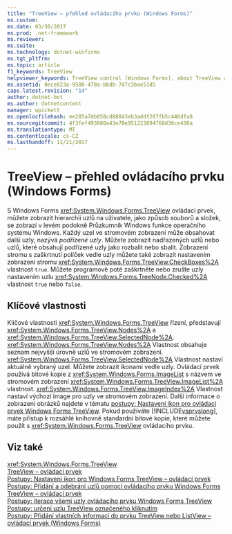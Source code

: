 ```yaml
---
title: "TreeView – přehled ovládacího prvku (Windows Forms)"
ms.custom: 
ms.date: 03/30/2017
ms.prod: .net-framework
ms.reviewer: 
ms.suite: 
ms.technology: dotnet-winforms
ms.tgt_pltfrm: 
ms.topic: article
f1_keywords: TreeView
helpviewer_keywords: TreeView control [Windows Forms], about TreeView control
ms.assetid: 0ece823a-9508-478a-bbdb-7d7c3bae51d5
caps.latest.revision: "14"
author: dotnet-bot
ms.author: dotnetcontent
manager: wpickett
ms.openlocfilehash: ee285a7db058cd88843eb3addf207fb5c446dfa8
ms.sourcegitcommit: 4f3fef493080a43e70e951223894768d36ce430a
ms.translationtype: MT
ms.contentlocale: cs-CZ
ms.lasthandoff: 11/21/2017
---
```

# <a name="treeview-control-overview-windows-forms"></a>TreeView – přehled ovládacího prvku (Windows Forms)
S Windows Forms <xref:System.Windows.Forms.TreeView> ovládací prvek, můžete zobrazit hierarchii uzlů na uživatele, jako způsob souborů a složek, se zobrazí v levém podokně Průzkumník Windows funkce operačního systému Windows. Každý uzel ve stromovém zobrazení může obsahovat další uzly, nazývá *podřízené uzly*. Můžete zobrazit nadřazených uzlů nebo uzlů, které obsahují podřízené uzly jako rozbalit nebo sbalit. Zobrazení stromu s zaškrtnutí políček vedle uzly můžete také zobrazit nastavením zobrazení stromu <xref:System.Windows.Forms.TreeView.CheckBoxes%2A> vlastnost `true`. Můžete programově poté zaškrtněte nebo zrušte uzly nastavením uzlu <xref:System.Windows.Forms.TreeNode.Checked%2A> vlastnost `true` nebo `false`.  
  
## <a name="key-properties"></a>Klíčové vlastnosti  
 Klíčové vlastnosti <xref:System.Windows.Forms.TreeView> řízení, představují <xref:System.Windows.Forms.TreeView.Nodes%2A> a <xref:System.Windows.Forms.TreeView.SelectedNode%2A>. <xref:System.Windows.Forms.TreeView.Nodes%2A> Vlastnost obsahuje seznam nejvyšší úrovně uzlů ve stromovém zobrazení. <xref:System.Windows.Forms.TreeView.SelectedNode%2A> Vlastnost nastaví aktuálně vybraný uzel. Můžete zobrazit ikonami vedle uzly. Ovládací prvek používá bitové kopie z <xref:System.Windows.Forms.ImageList> s názvem ve stromovém zobrazení <xref:System.Windows.Forms.TreeView.ImageList%2A> vlastnost. <xref:System.Windows.Forms.TreeView.ImageIndex%2A> Vlastnost nastaví výchozí image pro uzly ve stromovém zobrazení. Další informace o zobrazení obrázků najdete v tématu [postupy: Nastavení ikon pro ovládací prvek Windows Forms TreeView](../../../../docs/framework/winforms/controls/how-to-set-icons-for-the-windows-forms-treeview-control.md). Pokud používáte [!INCLUDE[vsprvslong](../../../../includes/vsprvslong-md.md)], máte přístup k rozsáhlé knihovně standardní bitové kopie, které můžete použít s <xref:System.Windows.Forms.TreeView> ovládacího prvku.  
  
## <a name="see-also"></a>Viz také  
 <xref:System.Windows.Forms.TreeView>  
 [TreeView – ovládací prvek](../../../../docs/framework/winforms/controls/treeview-control-windows-forms.md)  
 [Postupy: Nastavení ikon pro Windows Forms TreeView – ovládací prvek](../../../../docs/framework/winforms/controls/how-to-set-icons-for-the-windows-forms-treeview-control.md)  
 [Postupy: Přidání a odebrání uzlů pomocí ovládacího prvku Windows Forms TreeView – ovládací prvek](../../../../docs/framework/winforms/controls/how-to-add-and-remove-nodes-with-the-windows-forms-treeview-control.md)  
 [Postupy: iterace všemi uzly ovládacího prvku Windows Forms TreeView](../../../../docs/framework/winforms/controls/how-to-iterate-through-all-nodes-of-a-windows-forms-treeview-control.md)  
 [Postupy: určení uzlu TreeView označeného kliknutím](../../../../docs/framework/winforms/controls/how-to-determine-which-treeview-node-was-clicked-windows-forms.md)  
 [Postupy: Přidání vlastních informací do prvku TreeView nebo ListView – ovládací prvek (Windows Forms)](../../../../docs/framework/winforms/controls/add-custom-information-to-a-treeview-or-listview-control-wf.md)
